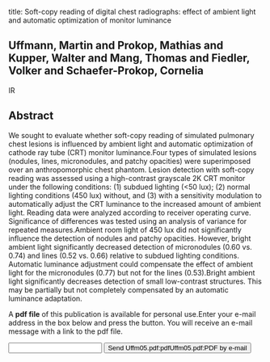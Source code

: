 title: Soft-copy reading of digital chest radiographs: effect of ambient light and automatic optimization of monitor luminance

## Uffmann, Martin and Prokop, Mathias and Kupper, Walter and Mang, Thomas and Fiedler, Volker and Schaefer-Prokop, Cornelia
IR


## Abstract
We sought to evaluate whether soft-copy reading of simulated pulmonary chest lesions is influenced by ambient light and automatic optimization of cathode ray tube (CRT) monitor luminance.Four types of simulated lesions (nodules, lines, micronodules, and patchy opacities) were superimposed over an anthropomorphic chest phantom. Lesion detection with soft-copy reading was assessed using a high-contrast grayscale 2K CRT monitor under the following conditions: (1) subdued lighting (<50 lux); (2) normal lighting conditions (450 lux) without, and (3) with a sensitivity modulation to automatically adjust the CRT luminance to the increased amount of ambient light. Reading data were analyzed according to receiver operating curve. Significance of differences was tested using an analysis of variance for repeated measures.Ambient room light of 450 lux did not significantly influence the detection of nodules and patchy opacities. However, bright ambient light significantly decreased detection of micronodules (0.60 vs. 0.74) and lines (0.52 vs. 0.66) relative to subdued lighting conditions. Automatic luminance adjustment could compensate the effect of ambient light for the micronodules (0.77) but not for the lines (0.53).Bright ambient light significantly decreases detection of small low-contrast structures. This may be partially but not completely compensated by an automatic luminance adaptation.

A <b>pdf file</b> of this publication is available for personal use.Enter your e-mail address in the box below and press the button. You will receive an e-mail message with a link to the pdf file.
<form action="sender.php">  <input type="text" name="email">  <input type="submit" value="Send Uffm05.pdf:pdfUffm05.pdf:PDF by e-mail"></form>